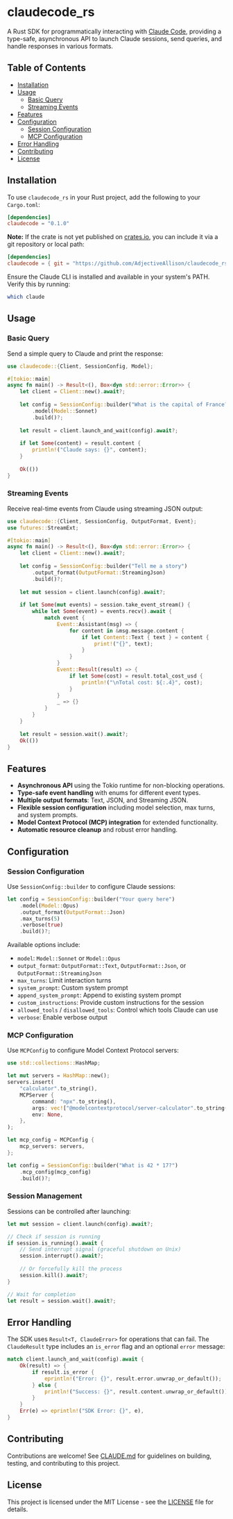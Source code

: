 # claudecode_rs

A Rust SDK for programmatically interacting with [Claude Code](https://claude.ai/code), providing a type-safe, asynchronous API to launch Claude sessions, send queries, and handle responses in various formats.

## Table of Contents

- [Installation](#installation)
- [Usage](#usage)
  - [Basic Query](#basic-query)
  - [Streaming Events](#streaming-events)
- [Features](#features)
- [Configuration](#configuration)
  - [Session Configuration](#session-configuration)
  - [MCP Configuration](#mcp-configuration)
- [Error Handling](#error-handling)
- [Contributing](#contributing)
- [License](#license)

## Installation

To use `claudecode_rs` in your Rust project, add the following to your `Cargo.toml`:

```toml
[dependencies]
claudecode = "0.1.0"
```

**Note:** If the crate is not yet published on [crates.io](https://crates.io), you can include it via a git repository or local path:

```toml
[dependencies]
claudecode = { git = "https://github.com/AdjectiveAllison/claudecode_rs" }
```

Ensure the Claude CLI is installed and available in your system's PATH. Verify this by running:

```bash
which claude
```

## Usage

### Basic Query

Send a simple query to Claude and print the response:

```rust
use claudecode::{Client, SessionConfig, Model};

#[tokio::main]
async fn main() -> Result<(), Box<dyn std::error::Error>> {
    let client = Client::new().await?;
    
    let config = SessionConfig::builder("What is the capital of France?")
        .model(Model::Sonnet)
        .build()?;
    
    let result = client.launch_and_wait(config).await?;
    
    if let Some(content) = result.content {
        println!("Claude says: {}", content);
    }
    
    Ok(())
}
```

### Streaming Events

Receive real-time events from Claude using streaming JSON output:

```rust
use claudecode::{Client, SessionConfig, OutputFormat, Event};
use futures::StreamExt;

#[tokio::main]
async fn main() -> Result<(), Box<dyn std::error::Error>> {
    let client = Client::new().await?;
    
    let config = SessionConfig::builder("Tell me a story")
        .output_format(OutputFormat::StreamingJson)
        .build()?;
    
    let mut session = client.launch(config).await?;
    
    if let Some(mut events) = session.take_event_stream() {
        while let Some(event) = events.recv().await {
            match event {
                Event::Assistant(msg) => {
                    for content in &msg.message.content {
                        if let Content::Text { text } = content {
                            print!("{}", text);
                        }
                    }
                }
                Event::Result(result) => {
                    if let Some(cost) = result.total_cost_usd {
                        println!("\nTotal cost: ${:.4}", cost);
                    }
                }
                _ => {}
            }
        }
    }
    
    let result = session.wait().await?;
    Ok(())
}
```

## Features

- **Asynchronous API** using the Tokio runtime for non-blocking operations.
- **Type-safe event handling** with enums for different event types.
- **Multiple output formats**: Text, JSON, and Streaming JSON.
- **Flexible session configuration** including model selection, max turns, and system prompts.
- **Model Context Protocol (MCP) integration** for extended functionality.
- **Automatic resource cleanup** and robust error handling.

## Configuration

### Session Configuration

Use `SessionConfig::builder` to configure Claude sessions:

```rust
let config = SessionConfig::builder("Your query here")
    .model(Model::Opus)
    .output_format(OutputFormat::Json)
    .max_turns(5)
    .verbose(true)
    .build()?;
```

Available options include:
- `model`: `Model::Sonnet` or `Model::Opus`
- `output_format`: `OutputFormat::Text`, `OutputFormat::Json`, or `OutputFormat::StreamingJson`
- `max_turns`: Limit interaction turns
- `system_prompt`: Custom system prompt
- `append_system_prompt`: Append to existing system prompt
- `custom_instructions`: Provide custom instructions for the session
- `allowed_tools` / `disallowed_tools`: Control which tools Claude can use
- `verbose`: Enable verbose output

### MCP Configuration

Use `MCPConfig` to configure Model Context Protocol servers:

```rust
use std::collections::HashMap;

let mut servers = HashMap::new();
servers.insert(
    "calculator".to_string(),
    MCPServer {
        command: "npx".to_string(),
        args: vec!["@modelcontextprotocol/server-calculator".to_string()],
        env: None,
    },
);

let mcp_config = MCPConfig {
    mcp_servers: servers,
};

let config = SessionConfig::builder("What is 42 * 17?")
    .mcp_config(mcp_config)
    .build()?;
```

### Session Management

Sessions can be controlled after launching:

```rust
let mut session = client.launch(config).await?;

// Check if session is running
if session.is_running().await {
    // Send interrupt signal (graceful shutdown on Unix)
    session.interrupt().await?;
    
    // Or forcefully kill the process
    session.kill().await?;
}

// Wait for completion
let result = session.wait().await?;
```

## Error Handling

The SDK uses `Result<T, ClaudeError>` for operations that can fail. The `ClaudeResult` type includes an `is_error` flag and an optional `error` message:

```rust
match client.launch_and_wait(config).await {
    Ok(result) => {
        if result.is_error {
            eprintln!("Error: {}", result.error.unwrap_or_default());
        } else {
            println!("Success: {}", result.content.unwrap_or_default());
        }
    }
    Err(e) => eprintln!("SDK Error: {}", e),
}
```

## Contributing

Contributions are welcome! See [CLAUDE.md](CLAUDE.md) for guidelines on building, testing, and contributing to this project.

## License

This project is licensed under the MIT License - see the [LICENSE](LICENSE) file for details.